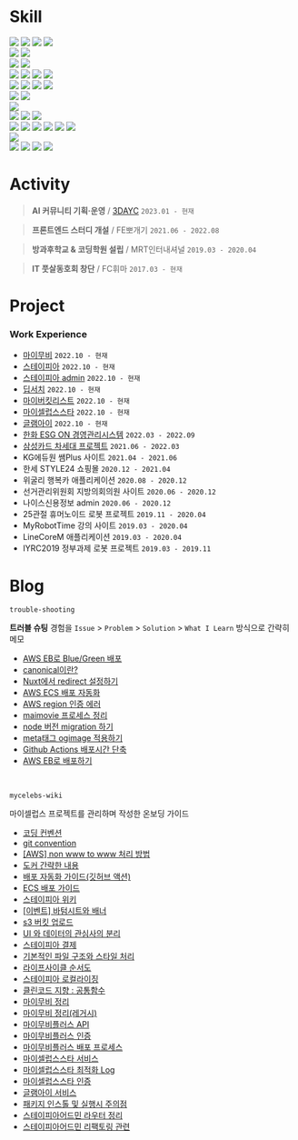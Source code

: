 # Skill

<div>
  <img src="https://img.shields.io/badge/html5-E34F26?style=flat-square&logo=html5&logoColor=white">
  <img src="https://img.shields.io/badge/css3-1572B6?style=flat-square&logo=css3&logoColor=white">
  <img src="https://img.shields.io/badge/sass-CC6699?style=flat-square&logo=sass&logoColor=white">
  <img src="https://img.shields.io/badge/tailwindcss-06B6D4?style=flat-square&logo=tailwindcss&logoColor=white">
  
  <br>
  
  <img src="https://img.shields.io/badge/javascript-F7DF1E?style=flat-square&logo=javascript&logoColor=black">
  <img src="https://img.shields.io/badge/typescript-3178C6?style=flat-square&logo=typescript&logoColor=white">
  
  <br>
  
  <img src="https://img.shields.io/badge/webpack-8DD6F9?style=flat-square&logo=webpack&logoColor=white">
  <img src="https://img.shields.io/badge/vite-000000?style=flat-square&logo=vite&logoColor=white">
  
  <br>
  
  <img src="https://img.shields.io/badge/react-61DAFB?style=flat-square&logo=react&logoColor=white">
  <img src="https://img.shields.io/badge/next.js-000000?style=flat-square&logo=next.js&logoColor=white">
  <img src="https://img.shields.io/badge/redux-764ABC?style=flat-square&logo=redux&logoColor=white">
  <img src="https://img.shields.io/badge/reactquery-FF4154?style=flat-square&logo=reactquery&logoColor=white">
  
  <br>
  
  <img src="https://img.shields.io/badge/vue.js-4FC08D?style=flat-square&logo=vue.js&logoColor=white">
  <img src="https://img.shields.io/badge/nuxt.js-00DC82?style=flat-square&logo=nuxt.js&logoColor=white">
  <img src="https://img.shields.io/badge/vuex-4FC08D?style=flat-square&logo=vue.js&logoColor=white">
  <img src="https://img.shields.io/badge/vuetify-1867C0?style=flat-square&logo=vuetify&logoColor=white">
  
  <br>
  
  <img src="https://img.shields.io/badge/jest-C21325?style=flat-square&logo=jest&logoColor=white">
  <img src="https://img.shields.io/badge/storybook-FF4785?style=flat-square&logo=storybook&logoColor=white">
  
  <br>
  
  <img src="https://img.shields.io/badge/sentry-362D59?style=flat-square&logo=sentry&logoColor=white">
  
  <br>
  
  <img src="https://img.shields.io/badge/node.js-339933?style=flat-square&logo=node.js&logoColor=white">
  <img src="https://img.shields.io/badge/express-646CFF?style=flat-square&logo=express&logoColor=white">
  <img src="https://img.shields.io/badge/restapi-85EA2D?style=flat-square&logo=swagger&logoColor=white">
  
  <br>
  
  <img src="https://img.shields.io/badge/aws-232F3E?style=flat-square&logo=amazonaws&logoColor=white">
  <img src="https://img.shields.io/badge/ec2-FF9900?style=flat-square&logo=amazonec2&logoColor=white">
  <img src="https://img.shields.io/badge/s3-569A31?style=flat-square&logo=amazons3&logoColor=white">
  <img src="https://img.shields.io/badge/ecs-FF9900?style=flat-square&logo=amazonecs&logoColor=white">
  <img src="https://img.shields.io/badge/rds-527FFF?style=flat-square&logo=amazonrds&logoColor=white">
  <img src="https://img.shields.io/badge/apigateway-FF4F8B?style=flat-square&logo=amazonapigateway&logoColor=white">
  
  <br>
  
  <img src="https://img.shields.io/badge/docker-2496ED?style=flat-square&logo=docker&logoColor=white">
  
  <br>
  
  <img src="https://img.shields.io/badge/git-F05032?style=flat-square&logo=git&logoColor=white">
  <img src="https://img.shields.io/badge/github-181717?style=flat-square&logo=github&logoColor=white">
  <img src="https://img.shields.io/badge/githubactions-2088FF?style=flat-square&logo=githubactions&logoColor=white">
  <img src="https://img.shields.io/badge/gitlab-FC6D26?style=flat-square&logo=gitlab&logoColor=white">
  <br>
</div>

# Activity

> **AI 커뮤니티 기획·운영** / [3DAYC](https://linktr.ee/3dayc) `2023.01 - 현재`

> **프론트엔드 스터디 개설** / FE뽀개기 `2021.06 - 2022.08`

> **방과후학교 & 코딩학원 설립** / MRT인터내셔널 `2019.03 - 2020.04`

> **IT 풋살동호회 창단** / FC휘마 `2017.03 - 현재`

# Project

### Work Experience

+ [마이무비](https://github.com/3dayc/portfolio/tree/main/project/%EB%A7%88%EC%9D%B4%EB%AC%B4%EB%B9%84) `2022.10 - 현재`
+ [스테이피아](https://github.com/3dayc/portfolio/tree/main/project/%EC%8A%A4%ED%85%8C%EC%9D%B4%ED%94%BC%EC%95%84) `2022.10 - 현재`
+ [스테이피아 admin](https://github.com/3dayc/portfolio/tree/main/project/%EC%8A%A4%ED%85%8C%EC%9D%B4%ED%94%BC%EC%95%84%20admin) `2022.10 - 현재`
+ [딥서치](https://github.com/3dayc/portfolio/tree/main/project/%EB%94%A5%EC%84%9C%EC%B9%98) `2022.10 - 현재`
+ [마이버킷리스트](https://github.com/3dayc/portfolio/tree/main/project/%EB%A7%88%EC%9D%B4%EB%B2%84%ED%82%B7%EB%A6%AC%EC%8A%A4%ED%8A%B8) `2022.10 - 현재`
+ [마이셀럽스스타](https://github.com/3dayc/portfolio/tree/main/project/%EB%A7%88%EC%9D%B4%EC%85%80%EB%9F%BD%EC%8A%A4%EC%8A%A4%ED%83%80) `2022.10 - 현재`
+ [글램아이](https://github.com/3dayc/portfolio/tree/main/project/%EA%B8%80%EB%9E%A8%EC%95%84%EC%9D%B4) `2022.10 - 현재`
+ [한화 ESG ON 경영관리시스템](https://github.com/3dayc/portfolio/tree/main/project/%ED%95%9C%ED%99%94%20ESG%20ON%20%EA%B2%BD%EC%98%81%EA%B4%80%EB%A6%AC%EC%8B%9C%EC%8A%A4%ED%85%9C) `2022.03 - 2022.09`
+ [삼성카드 차세대 프로젝트](https://github.com/3dayc/portfolio/tree/main/project/%EC%82%BC%EC%84%B1%EC%B9%B4%EB%93%9C%20%EC%B0%A8%EC%84%B8%EB%8C%80%20%ED%94%84%EB%A1%9C%EC%A0%9D%ED%8A%B8) `2021.06 - 2022.03`
+ KG에듀원 쌤Plus 사이트 `2021.04 - 2021.06`
+ 한세 STYLE24 쇼핑몰 `2020.12 - 2021.04`
+ 위굴리 행복카 애플리케이션 `2020.08 - 2020.12`
+ 선거관리위원회 지방의회의원 사이트 `2020.06 - 2020.12`
+ 나이스신용정보 admin `2020.06 - 2020.12`
+ 25관절 휴머노이드 로봇 프로젝트 `2019.11 - 2020.04`
+ MyRobotTime 강의 사이트 `2019.03 - 2020.04`
+ LineCoreM 애플리케이션 `2019.03 - 2020.04`
+ IYRC2019 정부과제 로봇 프로젝트 `2019.03 - 2019.11`

# Blog

```
trouble-shooting
```
**트러블 슈팅** 경험을 `Issue` > `Problem` > `Solution` > `What I Learn` 방식으로 간략히 메모

+ [AWS EB로 Blue/Green 배포](https://github.com/3dayc/blog/blob/main/trouble-shooting/AWS_EB%EB%A1%9C_Blue_Green_%EB%B0%B0%ED%8F%AC.md)
+ [canonical이란?](https://github.com/3dayc/blog/blob/main/trouble-shooting/canonical%EC%9D%B4%EB%9E%80.md)
+ [Nuxt에서 redirect 설정하기](https://github.com/3dayc/blog/blob/main/trouble-shooting/Nuxt%EC%97%90%EC%84%9C_redirect_%EC%84%A4%EC%A0%95%ED%95%98%EA%B8%B0.md)
+ [AWS ECS 배포 자동화](https://github.com/3dayc/blog/blob/main/trouble-shooting/AWS_ECS_%EB%B0%B0%ED%8F%AC_%EC%9E%90%EB%8F%99%ED%99%94.md)
+ [AWS region 인증 에러](https://github.com/3dayc/blog/blob/main/trouble-shooting/AWS_region_%EC%9D%B8%EC%A6%9D_%EC%97%90%EB%9F%AC.md)
+ [maimovie 프로세스 정리](https://github.com/3dayc/blog/blob/main/trouble-shooting/maimovie_%ED%94%84%EB%A1%9C%EC%84%B8%EC%8A%A4_%EC%A0%95%EB%A6%AC.md)
+ [node 버전 migration 하기](https://github.com/3dayc/blog/blob/main/trouble-shooting/node_%EB%B2%84%EC%A0%84_migration_%ED%95%98%EA%B8%B0.md)
+ [meta태그 ogimage 적용하기](https://github.com/3dayc/blog/blob/main/trouble-shooting/meta%ED%83%9C%EA%B7%B8_ogimage_%EC%A0%81%EC%9A%A9%ED%95%98%EA%B8%B0.md)
+ [Github Actions 배포시간 단축](https://github.com/3dayc/blog/blob/main/trouble-shooting/Github_Actions_%EB%B0%B0%ED%8F%AC%EC%8B%9C%EA%B0%84_%EB%8B%A8%EC%B6%95.md)
+ [AWS EB로 배포하기](https://github.com/3dayc/blog/blob/main/trouble-shooting/AWS_EB%EB%A1%9C_%EB%B0%B0%ED%8F%AC%ED%95%98%EA%B8%B0.md)

<br>

```
mycelebs-wiki
```

마이셀럽스 프로젝트를 관리하며 작성한 온보딩 가이드

+ [코딩 컨벤션](https://github.com/3dayc/guide/wiki)
+ [git convention](https://github.com/3dayc/blog/blob/main/mycelebs-wiki/git_convention.md)
+ [[AWS] non www to www 처리 방법](https://github.com/3dayc/blog/blob/main/mycelebs-wiki/AWS_non_www_%EC%B2%98%EB%A6%AC%EB%B0%A9%EB%B2%95.md)
+ [도커 간략한 내용](https://github.com/3dayc/blog/blob/main/mycelebs-wiki/%EB%8F%84%EC%BB%A4_%EA%B0%84%EB%9E%B5%ED%95%9C_%EB%82%B4%EC%9A%A9.md)
+ [배포 자동화 가이드(깃허브 액션)](https://github.com/3dayc/blog/blob/main/mycelebs-wiki/%EB%B0%B0%ED%8F%AC_%EC%9E%90%EB%8F%99%ED%99%94_%EA%B0%80%EC%9D%B4%EB%93%9C_%EA%B9%83%ED%97%88%EB%B8%8C%EC%95%A1%EC%85%98.md)
+ [ECS 배포 가이드](https://github.com/3dayc/blog/blob/main/mycelebs-wiki/ECS_%EB%B0%B0%ED%8F%AC_%EA%B0%80%EC%9D%B4%EB%93%9C.md)
+ [스테이피아 위키](https://github.com/3dayc/blog/blob/main/mycelebs-wiki/%EC%8A%A4%ED%85%8C%EC%9D%B4%ED%94%BC%EC%95%84_%EC%9C%84%ED%82%A4.md)
+ [[이벤트] 바텀시트와 배너](https://github.com/3dayc/blog/blob/main/mycelebs-wiki/%EC%9D%B4%EB%B2%A4%ED%8A%B8_%EB%B0%94%ED%85%80%EC%8B%9C%ED%8A%B8%EC%99%80_%EB%B0%B0%EB%84%88.md)
+ [s3 버킷 업로드](https://github.com/3dayc/blog/blob/main/mycelebs-wiki/s3_%EB%B2%84%ED%82%B7_%EC%97%85%EB%A1%9C%EB%93%9C.md)
+ [UI 와 데이터의 관심사의 분리](https://github.com/3dayc/blog/blob/main/mycelebs-wiki/UI%EC%99%80_%EB%8D%B0%EC%9D%B4%ED%84%B0%EC%9D%98_%EA%B4%80%EC%8B%AC%EC%82%AC%EC%9D%98_%EB%B6%84%EB%A6%AC.md)
+ [스테이피아 결제](https://github.com/3dayc/blog/blob/main/mycelebs-wiki/%EC%8A%A4%ED%85%8C%EC%9D%B4%ED%94%BC%EC%95%84_%EA%B2%B0%EC%A0%9C.md)
+ [기본적인 파일 구조와 스타일 처리](https://github.com/3dayc/blog/blob/main/mycelebs-wiki/%EA%B8%B0%EB%B3%B8%EC%A0%81%EC%9D%B8_%ED%8C%8C%EC%9D%BC_%EA%B5%AC%EC%A1%B0%EC%99%80_%EC%8A%A4%ED%83%80%EC%9D%BC_%EC%B2%98%EB%A6%AC.md)
+ [라이프사이클 순서도](https://github.com/3dayc/blog/blob/main/mycelebs-wiki/%EB%9D%BC%EC%9D%B4%ED%94%84%EC%82%AC%EC%9D%B4%ED%81%B4_%EC%88%9C%EC%84%9C%EB%8F%84.md)
+ [스테이피아 로컬라이징](https://github.com/3dayc/blog/blob/main/mycelebs-wiki/%EC%8A%A4%ED%85%8C%EC%9D%B4%ED%94%BC%EC%95%84_%EB%A1%9C%EC%BB%AC%EB%9D%BC%EC%9D%B4%EC%A7%95.md)
+ [클린코드 지향 : 공통함수](https://github.com/3dayc/blog/blob/main/mycelebs-wiki/%ED%81%B4%EB%A6%B0%EC%BD%94%EB%93%9C_%EC%A7%80%ED%96%A5_%EA%B3%B5%ED%86%B5%ED%95%AD%EC%88%98.md)
+ [마이무비 정리](https://github.com/3dayc/blog/blob/main/mycelebs-wiki/maimovie_%EC%A0%95%EB%A6%AC.md)
+ [마이무비 정리(레거시)](https://github.com/3dayc/blog/blob/main/mycelebs-wiki/maimovie_%EC%A0%95%EB%A6%AC_%EB%A0%88%EA%B1%B0%EC%8B%9C.md)
+ [마이무비플러스 API](https://github.com/3dayc/blog/blob/main/mycelebs-wiki/maimovieplus_api.md)
+ [마이무비플러스 인증](https://github.com/3dayc/blog/blob/main/mycelebs-wiki/maimovieplus_%EC%9D%B8%EC%A6%9D.md)
+ [마이무비플러스 배포 프로세스](https://github.com/3dayc/blog/blob/main/mycelebs-wiki/maimovieplus_%EB%B0%B0%ED%8F%AC_%ED%94%84%EB%A1%9C%EC%84%B8%EC%8A%A4.md)
+ [마이셀럽스스타 서비스](https://github.com/3dayc/blog/blob/main/mycelebs-wiki/%EB%A7%88%EC%9D%B4%EC%85%80%EB%9F%BD%EC%8A%A4%EC%8A%A4%ED%83%80_%EC%84%9C%EB%B9%84%EC%8A%A4.md)
+ [마이셀럽스스타 최적화 Log](https://github.com/3dayc/blog/blob/main/mycelebs-wiki/%EB%A7%88%EC%9D%B4%EC%85%80%EB%9F%BD%EC%8A%A4%EC%8A%A4%ED%83%80_%EC%B5%9C%EC%A0%81%ED%99%94_Log.md)
+ [마이셀럽스스타 인증](https://github.com/3dayc/blog/blob/main/mycelebs-wiki/%EB%A7%88%EC%9D%B4%EC%85%80%EB%9F%BD%EC%8A%A4%EC%8A%A4%ED%83%80_%EC%9D%B8%EC%A6%9D.md)
+ [글램아이 서비스](https://github.com/3dayc/blog/blob/main/mycelebs-wiki/glamai_%EC%84%9C%EB%B9%84%EC%8A%A4.md)
+ [패키지 인스톨 및 실행시 주의점](https://github.com/3dayc/blog/blob/main/mycelebs-wiki/%ED%8C%A8%ED%82%A4%EC%A7%80_%EC%9D%B8%EC%8A%A4%ED%86%A8_%EB%B0%8F_%EC%8B%A4%ED%96%89%EC%8B%9C_%EC%A3%BC%EC%9D%98%EC%A0%90.md)
+ [스테이피아어드민 라우터 정리](https://github.com/3dayc/blog/blob/main/mycelebs-wiki/%EC%8A%A4%ED%85%8C%EC%9D%B4%ED%94%BC%EC%95%84%EC%96%B4%EB%93%9C%EB%AF%BC_%EB%9D%BC%EC%9A%B0%ED%84%B0_%EC%A0%95%EB%A6%AC.md)
+ [스테이피아어드민 리팩토링 관련](https://github.com/3dayc/blog/blob/main/mycelebs-wiki/%EC%8A%A4%ED%85%8C%EC%9D%B4%ED%94%BC%EC%95%84%EC%96%B4%EB%93%9C%EB%AF%BC_%EB%A6%AC%ED%8C%A9%ED%86%A0%EB%A7%81_%EA%B4%80%EB%A0%A8.md)
